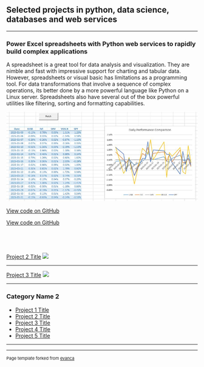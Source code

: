 ## Selected projects in python, data science, databases and web services 

---

### Power Excel spreadsheets with Python web services to rapidly build complex applications  
A spreadsheet is a great tool for data analysis and visualization. They are nimble and fast with impressive support for charting and tabular data. However, spreadsheets or visual basic has limitations as a programming tool. For data transformations that involve a sequence of complex operations, its better done by a more powerful language like Python on a Linux server. Spreadsheets also have several out of the box powerful utilities like filtering, sorting and formatting capabilities.

<img src="images/excel_ws_demo1.jpg?raw=true"/>  

[View code on GitHub](/excel-demo-ws)  

<a href="https://github.com/dibs3741/excel-demo-ws">View code on GitHub</a>  

<a href="#"><img src="https://img.shields.io/badge/Python-white?logo=Python" alt="" /></a>
<a href="#"><img src="https://img.shields.io/badge/FastAPI-white?logo=fastapi" alt="" /></a>
---
[Project 2 Title](/pdf/sample_presentation.pdf)
<img src="images/dummy_thumbnail.jpg?raw=true"/>

---
[Project 3 Title](http://example.com/)
<img src="images/dummy_thumbnail.jpg?raw=true"/>

---

### Category Name 2

- [Project 1 Title](http://example.com/)
- [Project 2 Title](http://example.com/)
- [Project 3 Title](http://example.com/)
- [Project 4 Title](http://example.com/)
- [Project 5 Title](http://example.com/)

---




---
<p style="font-size:11px">Page template forked from <a href="https://github.com/evanca/quick-portfolio">evanca</a></p>
<!-- Remove above link if you don't want to attibute -->
